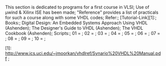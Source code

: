 This section is dedicated to programs for a first course in VLSI;
Use of µwind & Xilinx ISE has been made;
 "Reference" provides a list of practicals for such a course along with some VHDL codes;
Refer:;
 [Tutorial-Link][1]:;
 Books:;
  Digital Design: An Embedded Systems Approach Using VHDL (Ashenden);
  The Designer's Guide to VHDL (Ashenden);
  The VHDL Cookbook (Ashenden);
Scripts:;
	01 = ;
	02 = ;
	03 = ;
	04 = ;
	05 = ;
	06 = ;
	07 = ;
	08 = ;
	09 = ;
	10 = ;

[1]: http://www.ics.uci.edu/~jmoorkan/vhdlref/Synario%20VHDL%20Manual.pdf ;

